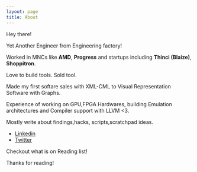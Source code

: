 ```yaml
---
layout: page
title: About
---
```


<p class="message">
Hey there! 
</p>
 
Yet Another Engineer from Engineering factory! 

Worked in MNCs like <b>AMD</b>, <b>Progress</b> and startups
including <b>Thinci (Blaize)</b>, <b>Shoppitron</b>. 

Love to build tools. Sold tool.

Made my first softare sales with XML-CML to Visual Representation Software with Graphs.

Experience of working on GPU,FPGA Hardwares, building Emulation architectures and Compiler
support with LLVM <3.

Mostly write about findings,hacks, scripts,scratchpad ideas.

* [Linkedin](https://linkedin.com/maheshattarde)
* [Twitter](https://twitter.com/yehhochukahai)

Checkout what is on Reading list!

Thanks for reading!
